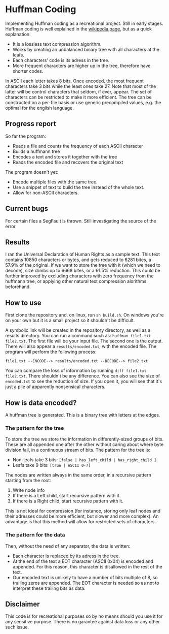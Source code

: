 # Huffman Coding

Implementing Huffman coding as a recreational project. Still in early stages. Huffman coding is well explained in the [wikipedia page](https://en.wikipedia.org/wiki/Huffman_coding), but as a quick explanation:
- It is a lossless text compression algorithm.
- Works by creating an unbalanced binary tree with all characters at the leafs.
- Each characters' code is its adress in the tree.
- More frequent characters are higher up in the tree, therefore have shorter codes.

In ASCII each letter takes 8 bits. Once encoded, the most frequent characters take 3 bits while the least ones take 27. Note that most of the latter will be control characters that seldom, if ever, appear. The set of characters can be restricted to make it more efficient. The tree can be constructed on a per-file basis or use generic precompiled values, e.g. the optimal for the english language.

## Progress report
So far the program:
- Reads a file and counts the frequency of each ASCII character
- Builds a huffmann tree
- Encodes a text and stores it together with the tree
- Reads the encoded file and recovers the original text

The program doesn't yet:
- Encode multiple files with the same tree.
- Use a snippet of text to build the tree instead of the whole text.
- Allow for non-ASCII characters.

## Current bugs
For certain files a SegFault is thrown. Still investigating the source of the error.

## Results
I ran the Universal Declaration of Human Rights as a sample text. This text contains 10850 characters or bytes, and gets reduced to 6281 bites, a 57.9% of the original. If we want to store the tree with it (which we need to decode), size climbs up to 6668 bites, or a 61.5% reduction. This could be further improved by excluding characters with zero frequency from the huffmann tree, or applying other natural text compression alorithms beforehand.

## How to use
First clone the repository and, on linux, run `sh build.sh`. On windows you're on your own but it is a small project so it shouldn't be difficult.

A symbolic link will be created in the repository directory, as well as a results directory. You can run a command such as: `huffman file1.txt file2.txt`. The first file will be your input file. The second one is the output. There will also appear a  `results/encoded.txt`, with the encoded file. The program will perform the following process:
```
file1.txt --ENCODE--> results/encoded.txt --DECODE--> file2.txt
```
You can compare the loss of information by running `diff file1.txt file2.txt`. There shouldn't be any difference. You can also see the size of `encoded.txt` to see the reduction of size. If you open it, you will see that it's just a pile of apparently nonsensical characters.

## How is data encoded?
A huffman tree is generated. This is a binary tree with letters at the edges. 

### The pattern for the tree
To store the tree we store the information in differently-sized groups of bits. These are all appended one after the other without caring about where byte division fall, in a continuous stream of bits. The pattern for the tree is:

- Non-leafs take 3 bits: `[false | has_left_child | has_right_child ]`
- Leafs take 9 bits: `[true | ASCII 0-7]`

The nodes are written always in the same order, in a recursive pattern starting from the root:
1. Write node info
2. If there is a Left child, start recursive pattern with it.
3. If there is a Right child, start recursive pattern with it.

This is not ideal for compression (for instance, storing only leaf nodes and their adresses could be more efficient, but slower and more complex). An advantage is that this method will allow for restricted sets of characters. 

### The pattern for the data
Then, without the need of any separator, the data is written:
- Each character is replaced by its adress in the tree.
- At the end of the text a EOT character (ASCII 0x04) is encoded and appended. For this reason, this character is disallowed in the rest of the text.
- Our encoded text is unlikely to have a number of bits multiple of 8, so trailing zeros are appended. The EOT character is needed so as not to interpret these trailing bits as data.

## Disclaimer
This code is for recreational purposes so by no means should you use it for any sensitive purpose. There is no garantee against data loss or any other such issue.
